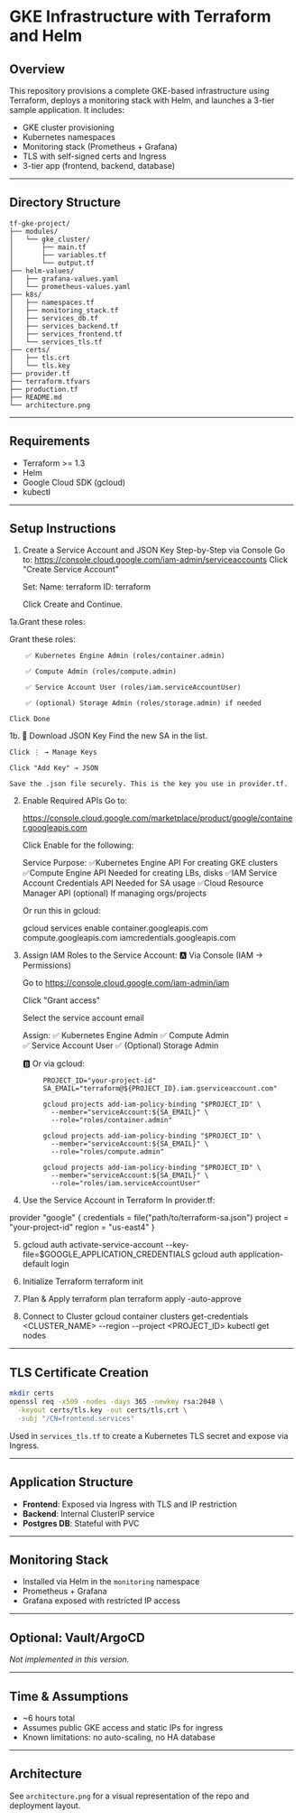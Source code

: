# GKE Infrastructure with Terraform and Helm

## Overview

This repository provisions a complete GKE-based infrastructure using Terraform, deploys a monitoring stack with Helm, and launches a 3-tier sample application. It includes:

* GKE cluster provisioning
* Kubernetes namespaces
* Monitoring stack (Prometheus + Grafana)
* TLS with self-signed certs and Ingress
* 3-tier app (frontend, backend, database)

---

## Directory Structure

```
tf-gke-project/
├── modules/
│   └── gke_cluster/
│       ├── main.tf
│       ├── variables.tf
│       └── output.tf
├── helm-values/
│   ├── grafana-values.yaml
│   └── prometheus-values.yaml
├── k8s/
│   ├── namespaces.tf
│   ├── monitoring_stack.tf
│   ├── services_db.tf
│   ├── services_backend.tf
│   ├── services_frontend.tf
│   └── services_tls.tf
├── certs/
│   ├── tls.crt
│   └── tls.key
├── provider.tf
├── terraform.tfvars
├── production.tf
├── README.md
└── architecture.png
```

---

## Requirements

* Terraform >= 1.3
* Helm
* Google Cloud SDK (gcloud)
* kubectl

---

## Setup Instructions

 1. Create a Service Account and JSON Key
	Step-by-Step via Console
	Go to: https://console.cloud.google.com/iam-admin/serviceaccounts
	Click "Create Service Account"
	
	Set:
		Name: terraform
		ID: terraform
	
	Click Create and Continue.

1a.Grant these roles:
	
Grant these roles:

		✅ Kubernetes Engine Admin (roles/container.admin)
		
		✅ Compute Admin (roles/compute.admin)
		
		✅ Service Account User (roles/iam.serviceAccountUser)
		
		✅ (optional) Storage Admin (roles/storage.admin) if needed
	
	Click Done

1b. 🔑 Download JSON Key
	Find the new SA in the list.

	Click ⋮ → Manage Keys

	Click "Add Key" → JSON

	Save the .json file securely. This is the key you use in provider.tf.




2. Enable Required APIs
	Go to:
	
	https://console.cloud.google.com/marketplace/product/google/container.googleapis.com
	
	Click Enable for the following:
	
	Service	Purpose:
	✅Kubernetes Engine API	                   For creating GKE clusters
	✅Compute Engine API	                   Needed for creating LBs, disks
	✅IAM Service Account Credentials API	   Needed for SA usage
	✅Cloud Resource Manager API (optional)	   If managing orgs/projects
	
	Or run this in gcloud:
	
	gcloud services enable container.googleapis.com compute.googleapis.com iamcredentials.googleapis.com





3. Assign IAM Roles to the Service Account:
	🅰️ Via Console (IAM → Permissions)

	Go to https://console.cloud.google.com/iam-admin/iam

	Click "Grant access"

	Select the service account email

	Assign:
			✅ Kubernetes Engine Admin
			✅ Compute Admin			
			✅ Service Account User
			✅ (Optional) Storage Admin

	🅱️ Or via gcloud:

			PROJECT_ID="your-project-id"
			SA_EMAIL="terraform@${PROJECT_ID}.iam.gserviceaccount.com"
		
			gcloud projects add-iam-policy-binding "$PROJECT_ID" \
			  --member="serviceAccount:${SA_EMAIL}" \
			  --role="roles/container.admin"
		
			gcloud projects add-iam-policy-binding "$PROJECT_ID" \
			  --member="serviceAccount:${SA_EMAIL}" \
			  --role="roles/compute.admin"
		
			gcloud projects add-iam-policy-binding "$PROJECT_ID" \
			  --member="serviceAccount:${SA_EMAIL}" \
			  --role="roles/iam.serviceAccountUser"
		  
  

  
4. Use the Service Account in Terraform
In provider.tf:

provider "google" {
  credentials = file("path/to/terraform-sa.json")
  project     = "your-project-id"
  region      = "us-east4"
}


5.
	gcloud auth activate-service-account --key-file=$GOOGLE_APPLICATION_CREDENTIALS
	gcloud auth application-default login



6. Initialize Terraform
terraform init


7. Plan & Apply
terraform plan
terraform apply -auto-approve



8. Connect to Cluster
gcloud container clusters get-credentials <CLUSTER_NAME> --region <REGION> --project <PROJECT_ID>
kubectl get nodes

---

## TLS Certificate Creation

```bash
mkdir certs
openssl req -x509 -nodes -days 365 -newkey rsa:2048 \
  -keyout certs/tls.key -out certs/tls.crt \
  -subj "/CN=frontend.services"
```

Used in `services_tls.tf` to create a Kubernetes TLS secret and expose via Ingress.

---

## Application Structure

* **Frontend**: Exposed via Ingress with TLS and IP restriction
* **Backend**: Internal ClusterIP service
* **Postgres DB**: Stateful with PVC

---

## Monitoring Stack

* Installed via Helm in the `monitoring` namespace
* Prometheus + Grafana
* Grafana exposed with restricted IP access

---

## Optional: Vault/ArgoCD

*Not implemented in this version.*

---

## Time & Assumptions

* \~6 hours total
* Assumes public GKE access and static IPs for ingress
* Known limitations: no auto-scaling, no HA database

---

## Architecture

See `architecture.png` for a visual representation of the repo and deployment layout.
